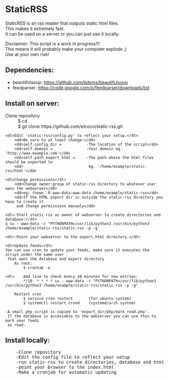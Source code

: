 StaticRSS
=========

StaticRSS is an rss reader that outputs static html files.  
This makes it extremely fast.   
It can be used on a server or you can just use it locally.  
  
Disclaimer: This script is a work in progress!!!  
This means it will probably make your computer explode ;)  
Use at your own risk!  

Dependencies:   
-------------
* beautifulsoup: https://github.com/bdoms/beautifulsoup    
* feedparser: https://code.google.com/p/feedparser/downloads/list    

Install on server:
------------------

<dl>
    <dt>Clone repository</dt>
        <dd>$ cd</dd>
        <dd>$ git clone https://github.com/elcoco/static-rss.git.</dd>

    <dt>Edit 'static-rss/config.py' to reflect your setup.</dt>
        <dd>Be sure to at least change:</dd>
        <dd>self.config_dir =           -The location of the script</dd>
        <dd>self.domain =               -Your domain eg. 'http://www.example.com'</dd>
        <dd>self.path_export_html =     -The path where the html files should be exported to     
        <dd>                             eg. '/home/example/static-rss/html'</dd>

    <dt>Change permissions</dt>
        <dd>Change owner:group of static-rss directory to whatever user owns the webserver</dd>
        <dd>eg: chown -R www-data:www-data /home/example/static-rss</dd>
        <dd>If the HTML export dir is outside the static-rss directory you have to create it   
         and change permissions manualy</dd>

    <dt>-Start static-rss as owner of webserver to create directories and database:</dt>
    $ su - www-data -c "PYTHONPATH=/usr/lib/python3 /usr/bin/python3 /home/example/static-rss/static-rss -p -g

    <dt>-Point your webserver to the export_html directory.</dt>

    <dt>Update feeds</dt>
    You can use cron to update your feeds, make sure it executes the script under the same user
     that owns the database and export directory
        As root: 
            $ crontab -e

    <dt>    Add line to check every 10 minutes for new entries:
            */10  * * * * su - www-data -c "PYTHONPATH=/usr/lib/python3 /usr/bin/python3 /home/example/static-rss/static-rss -p -g"

        Restart cron
            $ service cron restart       (for ubuntu system)
            $ systemctl restart crond    (systemd/arch system)

    -A small php script is copied to 'export_dir/php/mark_read.php'.
     If the database is accessable to the webserver you can use this to mark your feeds
     as read.

<dl>

Install locally:
----------------

<pre>
    -Clone repository
    -Edit the config file to reflect your setup
    -run static-rss to create directories, database and html
    -point your browser to the index.html
    -Make a cronjob for automatic updating
</pre>
